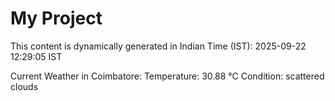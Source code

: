 # My Project

This content is dynamically generated in Indian Time (IST): 2025-09-22 12:29:05 IST


Current Weather in Coimbatore:
Temperature: 30.88 °C
Condition: scattered clouds
